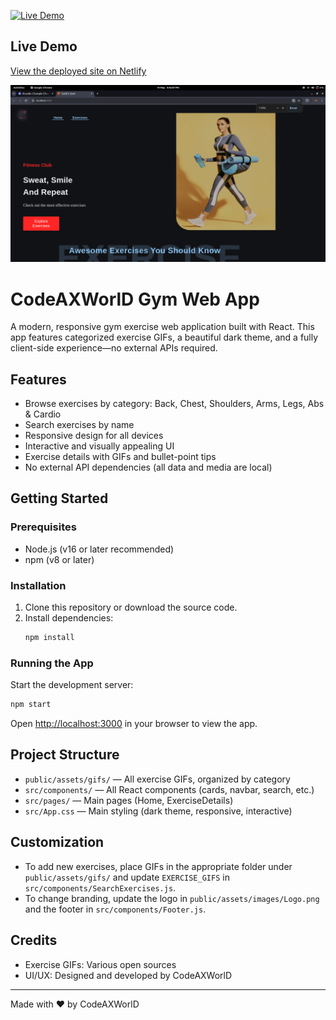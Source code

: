 [![Live Demo](https://img.shields.io/badge/Live%20Demo-Netlify-brightgreen?logo=netlify)](https://goldgymworkout.netlify.app/)

## Live Demo
[View the deployed site on Netlify](https://goldgymworkout.netlify.app/)

![App Screenshot](Screenshot%20from%202025-05-14%2016-43-11.png)

# CodeAXWorlD Gym Web App

A modern, responsive gym exercise web application built with React. This app features categorized exercise GIFs, a beautiful dark theme, and a fully client-side experience—no external APIs required.

## Features
- Browse exercises by category: Back, Chest, Shoulders, Arms, Legs, Abs & Cardio
- Search exercises by name
- Responsive design for all devices
- Interactive and visually appealing UI
- Exercise details with GIFs and bullet-point tips
- No external API dependencies (all data and media are local)

## Getting Started

### Prerequisites
- Node.js (v16 or later recommended)
- npm (v8 or later)

### Installation
1. Clone this repository or download the source code.
2. Install dependencies:
   ```bash
   npm install
   ```
### Running the App
Start the development server:
```bash
npm start
```
Open [http://localhost:3000](http://localhost:3000) in your browser to view the app.

## Project Structure
- `public/assets/gifs/` — All exercise GIFs, organized by category
- `src/components/` — All React components (cards, navbar, search, etc.)
- `src/pages/` — Main pages (Home, ExerciseDetails)
- `src/App.css` — Main styling (dark theme, responsive, interactive)

## Customization
- To add new exercises, place GIFs in the appropriate folder under `public/assets/gifs/` and update `EXERCISE_GIFS` in `src/components/SearchExercises.js`.
- To change branding, update the logo in `public/assets/images/Logo.png` and the footer in `src/components/Footer.js`.

## Credits
- Exercise GIFs: Various open sources
- UI/UX: Designed and developed by CodeAXWorlD

---

Made with ❤️ by CodeAXWorlD


